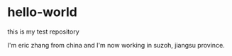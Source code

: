 # hello-world
this is my test repository

I'm eric zhang from china and I'm now working in suzoh, jiangsu province.
